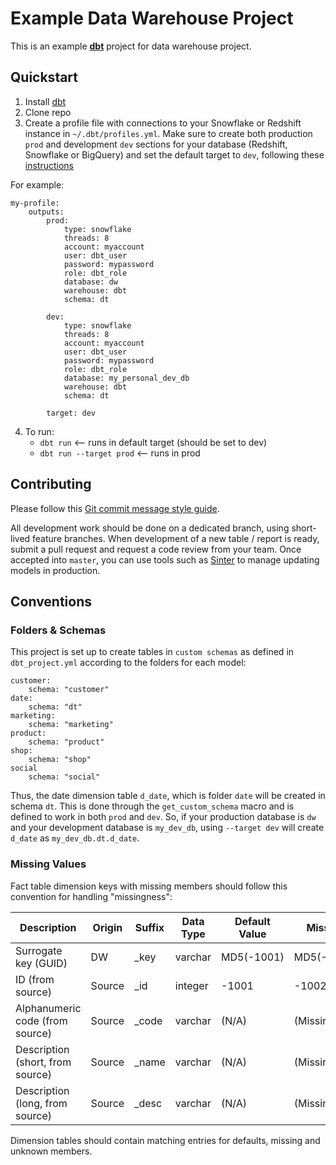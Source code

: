 # Example Data Warehouse Project

This is an example [__dbt__](https://www.getdbt.com/) project for data warehouse project.

## Quickstart

1. Install [dbt](https://docs.getdbt.com/docs/installation)
2. Clone repo
3. Create a profile file with connections to your Snowflake or Redshift instance in `~/.dbt/profiles.yml`. Make sure to create both production `prod` and development `dev` sections for your database (Redshift, Snowflake or BigQuery) and set the default target to `dev`, following these [instructions](https://docs.getdbt.com/docs/configure-your-profile)

For example:
```
my-profile:
    outputs:
        prod:
            type: snowflake
            threads: 8
            account: myaccount
            user: dbt_user
            password: mypassword
            role: dbt_role
            database: dw
            warehouse: dbt
            schema: dt

        dev:
            type: snowflake
            threads: 8
            account: myaccount
            user: dbt_user
            password: mypassword
            role: dbt_role
            database: my_personal_dev_db
            warehouse: dbt
            schema: dt

        target: dev
```
4. To run:
    - `dbt run` <-- runs in default target (should be set to dev)
    - `dbt run --target prod` <-- runs in prod

## Contributing

Please follow this [Git commit message style guide](https://chris.beams.io/posts/git-commit/).

All development work should be done on a dedicated branch, using short-lived feature branches. When development of a new table / report is ready, submit a pull request and request a code review from your team. Once accepted into `master`, you can use tools such as [Sinter](https://www.sinterdata.com/) to manage updating models in production.

## Conventions
### Folders & Schemas
This project is set up to create tables in `custom schemas` as defined in `dbt_project.yml` according to the folders for each model:
```
customer:
    schema: "customer"
date:
    schema: "dt"
marketing:
    schema: "marketing"
product:
    schema: "product"
shop:
    schema: "shop"
social
    schema: "social"
```

Thus, the date dimension table `d_date`, which is folder `date` will be created in schema `dt`.
This is done through the `get_custom_schema` macro and is defined to work in both `prod` and `dev`.
So, if your production database is `dw` and your development database is `my_dev_db`, using `--target dev` will create `d_date` as `my_dev_db.dt.d_date`.

### Missing Values
Fact table dimension keys with missing members should follow this convention for handling "missingness":

| Description                      | Origin | Suffix | Data Type | Default Value | Missing    | Unknown    |
|----------------------------------|--------|--------|-----------|---------------|------------|------------|
| Surrogate key (GUID)             | DW     | _key   | varchar   | MD5(-1001)    | MD5(-1002) | MD5(-1003) |
| ID (from source)                 | Source | _id    | integer   | -1001         | -1002      | -1003      |
| Alphanumeric code (from source)  | Source | _code  | varchar   | (N/A)         | (Missing)  | (Unknown)  |
| Description (short, from source) | Source | _name  | varchar   | (N/A)         | (Missing)  | (Unknown)  |
| Description (long, from source)  | Source | _desc  | varchar   | (N/A)         | (Missing)  | (Unknown)  |

Dimension tables should contain matching entries for defaults, missing and unknown members.
